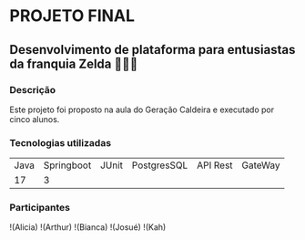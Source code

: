 <h1 <align="center"> PROJETO FINAL </h1>


## Desenvolvimento de plataforma para entusiastas da franquia Zelda 🧝🏻‍♂️

### Descrição
Este projeto foi proposto na aula do Geração Caldeira e executado por cinco alunos.

### Tecnologias utilizadas

<table>
  <tr>  
    <td>Java</td>
    <td>Springboot</td>
    <td>JUnit</td>
    <td>PostgresSQL</td>
    <td>API Rest</td>
    <td>GateWay</td>
    </tr>
  <tr>
    <td>17</td>
    <td>3</td>
    <td></td>
    <td></td>
    <td></td>
    <td></td>
  </tr>  
</table>


### Participantes
!(Alicia)
!(Arthur)
!(Bianca)
!(Josué)
!(Kah)




